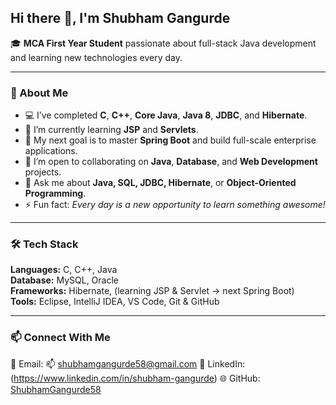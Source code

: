 ## Hi there 👋, I'm Shubham Gangurde  

🎓 **MCA First Year Student** passionate about full-stack Java development and learning new technologies every day.  

---

### 🌱 About Me  
- 💻 I’ve completed **C**, **C++**, **Core Java**, **Java 8**, **JDBC**, and **Hibernate**.  
- 🚀 I’m currently learning **JSP** and **Servlets**.  
- 🎯 My next goal is to master **Spring Boot** and build full-scale enterprise applications.  
- 🤝 I’m open to collaborating on **Java**, **Database**, and **Web Development** projects.  
- 💬 Ask me about **Java, SQL, JDBC, Hibernate**, or **Object-Oriented Programming**.  
- ⚡ Fun fact: *Every day is a new opportunity to learn something awesome!*  

---

### 🛠️ Tech Stack  
**Languages:** C, C++, Java  
**Database:** MySQL, Oracle  
**Frameworks:** Hibernate, (learning JSP & Servlet → next Spring Boot)  
**Tools:** Eclipse, IntelliJ IDEA, VS Code, Git & GitHub  

---

### 📫 Connect With Me  
📧 Email: 📫 [shubhamgangurde58@gmail.com](mailto:shubhamgangurde58@gmail.com)
💼 LinkedIn: (https://www.linkedin.com/in/shubham-gangurde) 
🌐 GitHub: [ShubhamGangurde58]([https://github.com/shubhamgangurde58])  


